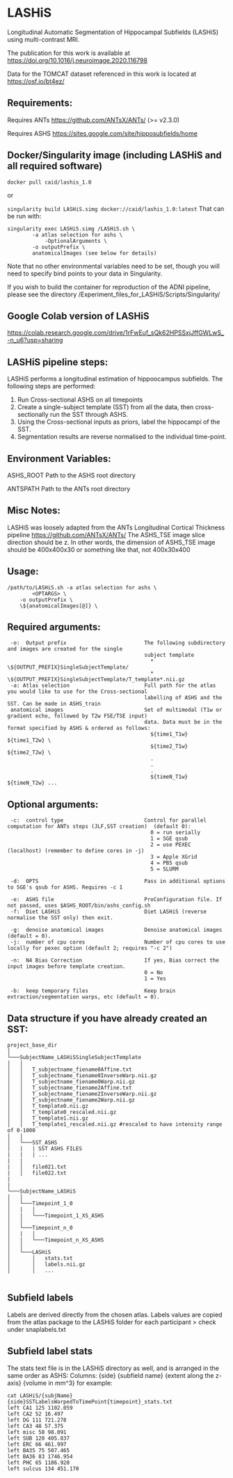 # LASHiS
Longitudinal Automatic Segmentation of Hippocampal Subfields (LASHiS) using multi-contrast MRI.

The publication for this work is available at https://doi.org/10.1016/j.neuroimage.2020.116798

Data for the TOMCAT dataset referenced in this work is located at https://osf.io/bt4ez/


## Requirements:

 Requires ANTs  https://github.com/ANTsX/ANTs/ (>= v2.3.0)

 Requires ASHS https://sites.google.com/site/hipposubfields/home
 
## Docker/Singularity image (including LASHiS and all required software)

```docker pull caid/lashis_1.0```

or 

```singularity build LASHiS.simg docker://caid/lashis_1.0:latest```
That can be run with:
``` 
singularity exec LASHiS.simg /LASHiS.sh \
		-a atlas selection for ashs \
        	-OptionalArguments \
		-o outputPrefix \
		anatomicalImages (see below for details)
```
Note that no other environmental variables need to be set, though you will need to specify bind points to your data in Singularity.

If you wish to build the container for reproduction of the ADNI pipeline, please see the directory /Experiment_files_for_LASHiS/Scripts/Singularity/

## Google Colab version of LASHiS
https://colab.research.google.com/drive/1rFwEuf_sQk62HPSSxjJffGWLwS_-n_u6?usp=sharing

## LASHiS pipeline steps:

LASHiS performs a longitudinal estimation of hippoocampus subfields.  The following steps are performed:
  1. Run Cross-sectional ASHS on all timepoints
  2. Create a single-subject template (SST) from all the data, then cross-sectionally run the SST through ASHS.
  3. Using the Cross-sectional inputs as priors, label the hippocampi of the SST.
  4. Segmentation results are reverse normalised to the individual time-point. 
  
## Environment Variables: 

  ASHS_ROOT         Path to the ASHS root directory 
  
  ANTSPATH          Path to the ANTs root directory 
  
## Misc Notes: 
 LASHiS was loosely adapted from the ANTs Longitudinal Cortical Thickness pipeline https://github.com/ANTsX/ANTs/
 The ASHS_TSE image slice direction should be z. In other words, the dimension 
 of ASHS_TSE image should be 400x400x30 or something like that, not 400x30x400 
## Usage: 
	/path/to/LASHiS.sh -a atlas selection for ashs \
        	<OPTARGS> \
		-o outputPrefix \
		\${anatomicalImages[@]} \

## Required arguments:
     
     -o:  Output prefix                         The following subdirectory and images are created for the single
                                                subject template
                                                  * \${OUTPUT_PREFIX}SingleSubjectTemplate/
                                                  * \${OUTPUT_PREFIX}SingleSubjectTemplate/T_template*.nii.gz
     -a: Atlas selection                        Full path for the atlas you would like to use for the Cross-sectional
                                                labelling of ASHS and the SST. Can be made in ASHS_train
     anatomical images                          Set of multimodal (T1w or gradient echo, followed by T2w FSE/TSE input)
                                                data. Data must be in the format specified by ASHS & ordered as follows:
                                                  ${time1_T1w} ${time1_T2w} \
                                                  ${time2_T1w} ${time2_T2w} \
                                                  .
                                                  .
                                                  .
                                                  ${timeN_T1w} ${timeN_T2w} ...
					

## Optional arguments:
    
         
     -c:  control type                          Control for parallel computation for ANTs steps (JLF,SST creation)  (default 0):
                                                  0 = run serially
                                                  1 = SGE qsub
                                                  2 = use PEXEC (localhost) (remember to define cores in -j)
                                                  3 = Apple XGrid
                                                  4 = PBS qsub
                                                  5 = SLURM
     
     -d:  OPTS                                  Pass in additional options to SGE's qsub for ASHS. Requires -c 1
 
     -e:  ASHS file                             ProConfiguration file. If not passed, uses $ASHS_ROOT/bin/ashs_config.sh 
     -f:  Diet LASHiS                           Diet LASHiS (reverse normalise the SST only) then exit.
     
     -g:  denoise anatomical images             Denoise anatomical images (default = 0).
     -j:  number of cpu cores                   Number of cpu cores to use locally for pexec option (default 2; requires "-c 2")
                                           
     -n:  N4 Bias Correction                    If yes, Bias correct the input images before template creation.
                                                0 = No
                                                1 = Yes
     
     -b:  keep temporary files                  Keep brain extraction/segmentation warps, etc (default = 0).

   ## Data structure if you have already created an SST: 

```
project_base_dir   
│
└───SubjectName_LASHiSSingleSubjectTemplate
│   │
│   │   T_subjectname_fiename0Affine.txt
│   │   T_subjectname_fiename0InverseWarp.nii.gz
│   │   T_subjectname_fiename0Warp.nii.gz
│   │   T_subjectname_fiename2Affine.txt
│   │   T_subjectname_fiename2InverseWarp.nii.gz
│   │   T_subjectname_fiename2Warp.nii.gz
│   │   T_template0.nii.gz
│   │   T_template0_rescaled.nii.gz
│   │   T_template1.nii.gz
│   │   T_template1_rescaled.nii.gz #rescaled to have intensity range of 0-1000
│   │   
│   └───SST_ASHS
│   |	| SST ASHS FILES
|   |	| ...
|   |	
|   │   file021.txt
|   │   file022.txt
|    
|    
└───SubjectName_LASHiS
│   │
│   └───Timepoint_1_0
│   |	│
│   |	└───Timepoint_1_XS_ASHS
│   │
│   └───Timepoint_n_0
│   |	│
│   |	└───Timepoint_n_XS_ASHS
│   │
│   └───LASHiS
│       │   stats.txt 
│       │   labels.nii.gz
│       │   ...
  

```

## Subfield labels
Labels are derived directly from the chosen atlas.
Labels values are copied from the atlas package to the LASHiS folder for each participant > check under snaplabels.txt

## Subfield label stats
The stats text file is in the LASHiS directory as well, and is arranged in the same order as ASHS:
Columns: {side} {subfield name} {extent along the z-axis} {volume in mm^3}
for example: 
```
cat LASHiS/{subjName}{side}SSTLabelsWarpedToTimePoint{timepoint}_stats.txt
left CA1 125 1102.059
left CA2 52 16.497
left DG 111 721.278
left CA3 48 57.375
left misc 58 98.091
left SUB 120 405.837
left ERC 66 461.997
left BA35 75 507.465
left BA36 83 1746.954
left PHC 65 1186.920
left sulcus 134 451.170
```

